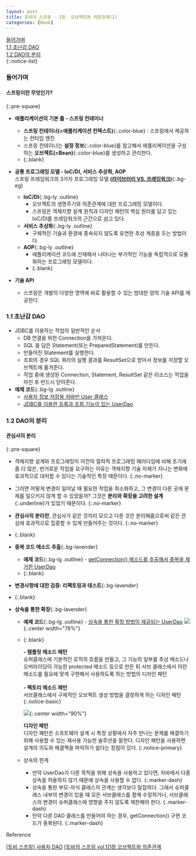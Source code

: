 ```yaml
---
layout: post
title: 토비의 스프링 - 1장. 오브젝트와 의존관계(1)
categories: [Book]
---
```


[들어가며](#들어가며)  
[1.1 초난감 DAO](#11-초난감-dao)  
[1.2 DAO의 분리](#12-dao의-분리)  
{:.notice-list}

### 들어가며

#### 스프링이란 무엇인가?
{:.pre-square}
- **애플리케이션의 기본 틀 - 스프링 컨테이너**
  - **스프링 컨테이너(=애플리케이션 컨텍스트)**{:.color-blue} : 스프링에서 제공하는 런타임 엔진
  - 스프링 컨테이너는 **설정 정보**{:.color-blue}를 참고해서 애플리케이션을 구성하는 **오브젝트(=Bean)**{:.color-blue}를 생성하고 관리한다.
  - {:.blank}

- **공통 프로그래밍 모델 - IoC/DI, 서비스 추상화, AOP**  
   스프링 프레임워크의 3가지 프로그레밍 모델 **([라이브러리 VS. 프레임워크](https://pageprologue.github.io/programming/2022/02/04/library-framework))**{:.bg-eg}
   - **IoC/DI**{:.bg-ly .outline}
     - 오브젝트의 생명주기와 의존관계에 대한 프로그레밍 모델이다.
     - 스프링은 객체지향 설계 원칙과 디자인 패턴의 핵심 원리를 담고 있는 IoC/DI를 프레임워크의 근간으로 삼고 있다.
   - **서비스 추상화**{:.bg-ly .outline}
     - 구체적인 기술과 환경에 종속되지 않도록 유연한 추상 계층을 두는 방법이다.
   - **AOP**{:.bg-ly .outline}
     - 애플리케이션 코드에 산재해서 나타나는 부가적인 기능을 독립적으로 모듈화하는 프로그래밍 모델이다.
     - {:.blank}

- **기술 API**
  - 스프링은 개발의 다양한 영역에 바로 활용할 수 있는 방대한 양의 기술 API를 제공한다.
  

### 1.1 초난감 DAO
- JDBC를 이용하는 작업의 일반적인 순서
  - DB 연결을 위한 Connection을 가져온다.
  - SQL 을 담은 Statement(또는 PreparedStatement)를 만든다.
  - 만들어진 Statement를 실행한다.
  - 조회의 경우 SQL 쿼리의 실행 결과를 ResultSet으로 받아서 정보를 저장할 오브젝트에 옮겨준다.
  - 작업 중에 생성된 Connection, Statement, ResultSet 같은 리소스는 작업을 마친 후 반드시 닫아준다.
- **예제 코드**{:.bg-lg .outline}
  - [사용자 정보 저장용 자바빈 User 클래스](https://github.com/pageprologue/toby-spring3-1/blob/main/Vol1-30/Ch1/1.1.2/src/springbook/user/domain/User.java)
  - [JDBC를 이용한 등록과 조회 기능이 있는 UserDao](https://github.com/pageprologue/toby-spring3-1/blob/main/Vol1-30/Ch1/1.1.2/src/springbook/user/dao/UserDao.java)


### 1.2 DAO의 분리
#### 관심사의 분리
{:.pre-square}
- 객체지향 설계와 프로그래밍이 이전의 절차적 프로그래밍 패러다임에 비해 초기에 좀 더 많은, 번거로운 작업을 요구하는 이유는 객체지향 기술 자체가 지니는 변화에 효과적으로 대처할 수 있다는 기술적인 특징 때문이다.
{:.no-marker}
- 그러면 어떻게 변경이 일어날 때 필요한 작업을 최소화하고, 그 변경이 다른 곳에 문제를 일으키지 않게 할 수 있었을까? 그것은 **분리와 확장을 고려한 설계**{:.underline}가 있었기 때문이다. 
{:.no-marker}
- **관심사의 분리란**, 관심사가 같은 것끼리 모으고 다른 것은 분리해줌으로써 같은 관심에 효과적으로 집중할 수 있게 만들어주는 것이다.
{:.no-marker}
- {:.blank}

- **중복 코드 메소드 추출**{:.bg-lavender}
  - **예제 코드**{:.bg-lg .outline} 
  \- [getConnection() 메소드를 추출해서 중복을 제거한 UserDao](https://github.com/pageprologue/toby-spring3-1/blob/main/Vol1-30/Ch1/1.2.2/src/springbook/user/dao/UserDao.java#LC49)
  - {:.blank}

- **변경사항에 대한 검증: 리팩토링과 테스트**{:.bg-lavender}
- {:.blank}

- **상속을 통한 확장**{:.bg-lavender}
  - **예제 코드**{:.bg-lg .outline}
    \- [상속을 통한 확장 방법이 제공되는 UserDao](https://github.com/pageprologue/toby-spring3-1/blob/main/Vol1-30/Ch1/1.2.3/src/springbook/user/dao/UserDao.java)
    ![](https://user-images.githubusercontent.com/40616436/76166481-303b2480-61a2-11ea-8f7d-2776662ad6f8.png){:.center width="78%"}
  - {:.blank}
  
    **\- 템플릿 메소드 패턴**  
    슈퍼클래스에 기본적인 로직의 흐름을 만들고, 그 기능의 일부를 추상 메소드나 오버라이딩이 가능한 protected 메소드 등으로 만든 뒤 서브 클래스에서 이런 메소드를 필요에 맞게 구현해서 사용하도록 하는 방법의 디자인 패턴
    <br>  
    **\- 팩토리 메소드 패턴**  
    서브클래스에서 구체적인 오브젝트 생성 방법을 결정하게 하는 디자인 패턴
    {:.notice-basic}

    ![](https://img1.daumcdn.net/thumb/R1280x0/?scode=mtistory2&fname=https%3A%2F%2Fblog.kakaocdn.net%2Fdn%2FduAi8L%2Fbtq1R8I43Wn%2FLikPmv99RH9sZqpiO0npYK%2Fimg.png){:.center width="90%"}

    **디자인 패턴**  
    디자인 패턴은 소프트웨어 설계 시 특정 상황에서 자주 만나는 문제를 해결하기 위해 사용할 수 있는 재사용 가능한 솔루션을 말한다.
    디자인 패턴을 사용하면 설계의 의도와 해결책을 파악하기 쉽다는 장점이 있다.
    {:.notice-primary}
    
  - 상속의 한계
    - 만약 UserDao가 다른 목적을 위해 상속을 사용하고 있다면, 자바에서 다중상속을 허용하지 않기 때문에 상속을 사용할 수 없다.
    {:.marker-dash}
    - 상속을 통한 부모-자식 클래스의 관계는 생각보다 밀접하다. 그래서 슈퍼클래스 내부의 변경이 있을 때 모든 서브클래스를 함께 수정하거나, 서브클래스의 변경이 슈퍼클래스에 영향을 주지 않도록 제한해야 한다.
    {:.marker-dash}
    - 만약 다른 DAO 클래스를 만들어야 하는 경우, getConnection() 구현 코드가 중복된다.
    {:.marker-dash}



<div class="post-reference">
   <p>Reference</p>
   <a href="https://it-mesung.tistory.com/111">[토비 스프링] 사용자 DAO</a>
   <a href="https://roadofdevelopment.tistory.com/39">[토비의 스프링 vol.1]1장 오브젝트와 의존관계</a>
</div>